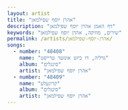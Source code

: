 ```yaml
---
layout: artist
title: "אהרן יוסף שפילמאן"
description: "דף האמן אהרן יוסף שפילמאן"
keywords: "שירים, מוזיקה, אהרן יוסף שפילמאן"
permalink: /artists/אהרן-יוסף-שפילמאן/
songs:
  - number: "48408"
    name: "גדליה, דו ביזט אונזער טרייסט"
    album: "סינגלים"
    artist: "אהרן יוסף שפילמאן"
  - number: "48409"
    name: "קריגעלע"
    album: "סינגלים"
    artist: "אהרן יוסף שפילמאן"
---
```

